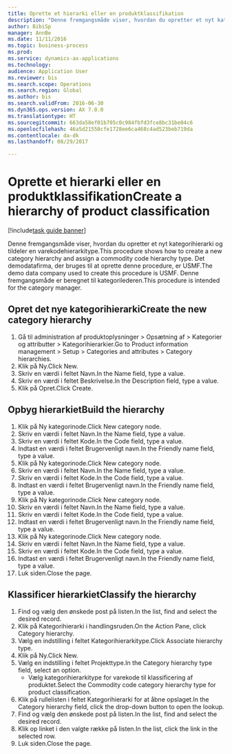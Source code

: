 ```yaml
--- 
title: Oprette et hierarki eller en produktklassifikation
description: "Denne fremgangsmåde viser, hvordan du opretter et nyt kategorihierarki og tildeler en varekodehierarkitype."
author: BibiSp
manager: AnnBe
ms.date: 11/11/2016
ms.topic: business-process
ms.prod: 
ms.service: dynamics-ax-applications
ms.technology: 
audience: Application User
ms.reviewer: bis
ms.search.scope: Operations
ms.search.region: Global
ms.author: bis
ms.search.validFrom: 2016-06-30
ms.dyn365.ops.version: AX 7.0.0
ms.translationtype: HT
ms.sourcegitcommit: 663da58ef01b705c0c984fbfd3fce8bc31be04c6
ms.openlocfilehash: 46a5d21550cfe1728ee6ca468c4ad523beb719da
ms.contentlocale: da-dk
ms.lasthandoff: 08/29/2017

---
```

# <a name="create-a-hierarchy-of-product-classification"></a><span data-ttu-id="bbf98-103">Oprette et hierarki eller en produktklassifikation</span><span class="sxs-lookup"><span data-stu-id="bbf98-103">Create a hierarchy of product classification</span></span>

[!include[task guide banner](../../includes/task-guide-banner.md)]

<span data-ttu-id="bbf98-104">Denne fremgangsmåde viser, hvordan du opretter et nyt kategorihierarki og tildeler en varekodehierarkitype.</span><span class="sxs-lookup"><span data-stu-id="bbf98-104">This procedure shows how to create a new category hierarchy and assign a commodity code hierarchy type.</span></span> <span data-ttu-id="bbf98-105">Det demodatafirma, der bruges til at oprette denne procedure, er USMF.</span><span class="sxs-lookup"><span data-stu-id="bbf98-105">The demo data company used to create this procedure is USMF.</span></span> <span data-ttu-id="bbf98-106">Denne fremgangsmåde er beregnet til kategorilederen.</span><span class="sxs-lookup"><span data-stu-id="bbf98-106">This procedure is intended for the category manager.</span></span>


## <a name="create-the-new-category-hierarchy"></a><span data-ttu-id="bbf98-107">Opret det nye kategorihierarki</span><span class="sxs-lookup"><span data-stu-id="bbf98-107">Create the new category hierarchy</span></span>
1. <span data-ttu-id="bbf98-108">Gå til administration af produktoplysninger > Opsætning af > Kategorier og attributter > Kategorihierarkier.</span><span class="sxs-lookup"><span data-stu-id="bbf98-108">Go to Product information management > Setup > Categories and attributes > Category hierarchies.</span></span>
2. <span data-ttu-id="bbf98-109">Klik på Ny.</span><span class="sxs-lookup"><span data-stu-id="bbf98-109">Click New.</span></span>
3. <span data-ttu-id="bbf98-110">Skriv en værdi i feltet Navn.</span><span class="sxs-lookup"><span data-stu-id="bbf98-110">In the Name field, type a value.</span></span>
4. <span data-ttu-id="bbf98-111">Skriv en værdi i feltet Beskrivelse.</span><span class="sxs-lookup"><span data-stu-id="bbf98-111">In the Description field, type a value.</span></span>
5. <span data-ttu-id="bbf98-112">Klik på Opret.</span><span class="sxs-lookup"><span data-stu-id="bbf98-112">Click Create.</span></span>

## <a name="build-the-hierarchy"></a><span data-ttu-id="bbf98-113">Opbyg hierarkiet</span><span class="sxs-lookup"><span data-stu-id="bbf98-113">Build the hierarchy</span></span>
1. <span data-ttu-id="bbf98-114">Klik på Ny kategorinode.</span><span class="sxs-lookup"><span data-stu-id="bbf98-114">Click New category node.</span></span>
2. <span data-ttu-id="bbf98-115">Skriv en værdi i feltet Navn.</span><span class="sxs-lookup"><span data-stu-id="bbf98-115">In the Name field, type a value.</span></span>
3. <span data-ttu-id="bbf98-116">Skriv en værdi i feltet Kode.</span><span class="sxs-lookup"><span data-stu-id="bbf98-116">In the Code field, type a value.</span></span>
4. <span data-ttu-id="bbf98-117">Indtast en værdi i feltet Brugervenligt navn.</span><span class="sxs-lookup"><span data-stu-id="bbf98-117">In the Friendly name field, type a value.</span></span>
5. <span data-ttu-id="bbf98-118">Klik på Ny kategorinode.</span><span class="sxs-lookup"><span data-stu-id="bbf98-118">Click New category node.</span></span>
6. <span data-ttu-id="bbf98-119">Skriv en værdi i feltet Navn.</span><span class="sxs-lookup"><span data-stu-id="bbf98-119">In the Name field, type a value.</span></span>
7. <span data-ttu-id="bbf98-120">Skriv en værdi i feltet Kode.</span><span class="sxs-lookup"><span data-stu-id="bbf98-120">In the Code field, type a value.</span></span>
8. <span data-ttu-id="bbf98-121">Indtast en værdi i feltet Brugervenligt navn.</span><span class="sxs-lookup"><span data-stu-id="bbf98-121">In the Friendly name field, type a value.</span></span>
9. <span data-ttu-id="bbf98-122">Klik på Ny kategorinode.</span><span class="sxs-lookup"><span data-stu-id="bbf98-122">Click New category node.</span></span>
10. <span data-ttu-id="bbf98-123">Skriv en værdi i feltet Navn.</span><span class="sxs-lookup"><span data-stu-id="bbf98-123">In the Name field, type a value.</span></span>
11. <span data-ttu-id="bbf98-124">Skriv en værdi i feltet Kode.</span><span class="sxs-lookup"><span data-stu-id="bbf98-124">In the Code field, type a value.</span></span>
12. <span data-ttu-id="bbf98-125">Indtast en værdi i feltet Brugervenligt navn.</span><span class="sxs-lookup"><span data-stu-id="bbf98-125">In the Friendly name field, type a value.</span></span>
13. <span data-ttu-id="bbf98-126">Klik på Ny kategorinode.</span><span class="sxs-lookup"><span data-stu-id="bbf98-126">Click New category node.</span></span>
14. <span data-ttu-id="bbf98-127">Skriv en værdi i feltet Navn.</span><span class="sxs-lookup"><span data-stu-id="bbf98-127">In the Name field, type a value.</span></span>
15. <span data-ttu-id="bbf98-128">Skriv en værdi i feltet Kode.</span><span class="sxs-lookup"><span data-stu-id="bbf98-128">In the Code field, type a value.</span></span>
16. <span data-ttu-id="bbf98-129">Indtast en værdi i feltet Brugervenligt navn.</span><span class="sxs-lookup"><span data-stu-id="bbf98-129">In the Friendly name field, type a value.</span></span>
17. <span data-ttu-id="bbf98-130">Luk siden.</span><span class="sxs-lookup"><span data-stu-id="bbf98-130">Close the page.</span></span>

## <a name="classify-the-hierarchy"></a><span data-ttu-id="bbf98-131">Klassificer hierarkiet</span><span class="sxs-lookup"><span data-stu-id="bbf98-131">Classify the hierarchy</span></span>
1. <span data-ttu-id="bbf98-132">Find og vælg den ønskede post på listen.</span><span class="sxs-lookup"><span data-stu-id="bbf98-132">In the list, find and select the desired record.</span></span>
2. <span data-ttu-id="bbf98-133">Klik på Kategorihierarki i handlingsruden.</span><span class="sxs-lookup"><span data-stu-id="bbf98-133">On the Action Pane, click Category hierarchy.</span></span>
3. <span data-ttu-id="bbf98-134">Vælg en indstilling i feltet Kategorihierarkitype.</span><span class="sxs-lookup"><span data-stu-id="bbf98-134">Click Associate hierarchy type.</span></span>
4. <span data-ttu-id="bbf98-135">Klik på Ny.</span><span class="sxs-lookup"><span data-stu-id="bbf98-135">Click New.</span></span>
5. <span data-ttu-id="bbf98-136">Vælg en indstilling i feltet Projekttype.</span><span class="sxs-lookup"><span data-stu-id="bbf98-136">In the Category hierarchy type field, select an option.</span></span>
    * <span data-ttu-id="bbf98-137">Vælg kategorihierarkitype for varekode til klassificering af produktet.</span><span class="sxs-lookup"><span data-stu-id="bbf98-137">Select the Commodity code category hierarchy type for product classification.</span></span>  
6. <span data-ttu-id="bbf98-138">Klik på rullelisten i feltet Kategorihierarki for at åbne opslaget.</span><span class="sxs-lookup"><span data-stu-id="bbf98-138">In the Category hierarchy field, click the drop-down button to open the lookup.</span></span>
7. <span data-ttu-id="bbf98-139">Find og vælg den ønskede post på listen.</span><span class="sxs-lookup"><span data-stu-id="bbf98-139">In the list, find and select the desired record.</span></span>
8. <span data-ttu-id="bbf98-140">Klik op linket i den valgte række på listen.</span><span class="sxs-lookup"><span data-stu-id="bbf98-140">In the list, click the link in the selected row.</span></span>
9. <span data-ttu-id="bbf98-141">Luk siden.</span><span class="sxs-lookup"><span data-stu-id="bbf98-141">Close the page.</span></span>


